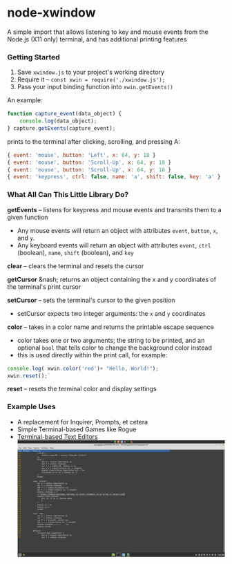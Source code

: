# node-xwindow
A simple import that allows listening to key and mouse events from the Node.js (X11 only) terminal,
and has additional printing features

### Getting Started
1. Save `xwindow.js` to your project's working directory
2. Require it &ndash; `const xwin = require('./xwindow.js');`
3. Pass your input binding function into `xwin.getEvents()`

An example:
```javascript
function capture_event(data_object) {
    console.log(data_object);
} capture.getEvents(capture_event);
```
prints to the terminal after clicking, scrolling, and pressing A:
```javascript
{ event: 'mouse', button: 'Left', x: 64, y: 18 }
{ event: 'mouse', button: 'Scroll-Up', x: 64, y: 18 }
{ event: 'mouse', button: 'Scroll-Up', x: 64, y: 18 }
{ event: 'keypress', ctrl: false, name: 'a', shift: false, key: 'a' }
```

### What All Can This Little Library Do?
**getEvents** &ndash; listens for keypress and mouse events and transmits them to a given function
- Any mouse events will return an object with attributes `event`, `button`, `x`, and `y`.<br>
- Any keyboard events will return an object with attributes `event`, `ctrl` (boolean), `name`, `shift` (boolean), and `key`

**clear** &ndash; clears the terminal and resets the cursor

**getCursor** &nash; returns an object containing the x and y coordinates of the terminal's print cursor

**setCursor** &ndash; sets the terminal's cursor to the given position
- setCursor expects two integer arguments: the `x` and `y` coordinates 

**color** &ndash; takes in a color name and returns the printable escape sequence
- color takes one or two arguments; the string to be printed, and an optional `bool` that tells color to change the background color instead
- this is used directly within the print call, for example: 
```javascript
console.log( xwin.color('red')+ "Hello, World!"); 
xwin.reset();`
```

**reset** &ndash; resets the terminal color and display settings

### Example Uses
- A replacement for Inquirer, Prompts, et cetera
- Simple Terminal-based Games like Rogue
- [Terminal-based Text Editors](./examples/text.js) ![](./screenshots/texteditor_test.png)
